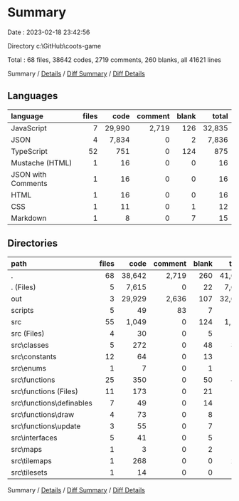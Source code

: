 # Summary

Date : 2023-02-18 23:42:56

Directory c:\\GitHub\\coots-game

Total : 68 files,  38642 codes, 2719 comments, 260 blanks, all 41621 lines

Summary / [Details](details.md) / [Diff Summary](diff.md) / [Diff Details](diff-details.md)

## Languages
| language | files | code | comment | blank | total |
| :--- | ---: | ---: | ---: | ---: | ---: |
| JavaScript | 7 | 29,990 | 2,719 | 126 | 32,835 |
| JSON | 4 | 7,834 | 0 | 2 | 7,836 |
| TypeScript | 52 | 751 | 0 | 124 | 875 |
| Mustache (HTML) | 1 | 16 | 0 | 0 | 16 |
| JSON with Comments | 1 | 16 | 0 | 0 | 16 |
| HTML | 1 | 16 | 0 | 0 | 16 |
| CSS | 1 | 11 | 0 | 1 | 12 |
| Markdown | 1 | 8 | 0 | 7 | 15 |

## Directories
| path | files | code | comment | blank | total |
| :--- | ---: | ---: | ---: | ---: | ---: |
| . | 68 | 38,642 | 2,719 | 260 | 41,621 |
| . (Files) | 5 | 7,615 | 0 | 22 | 7,637 |
| out | 3 | 29,929 | 2,636 | 107 | 32,672 |
| scripts | 5 | 49 | 83 | 7 | 139 |
| src | 55 | 1,049 | 0 | 124 | 1,173 |
| src (Files) | 4 | 30 | 0 | 5 | 35 |
| src\\classes | 5 | 272 | 0 | 48 | 320 |
| src\\constants | 12 | 64 | 0 | 13 | 77 |
| src\\enums | 1 | 7 | 0 | 1 | 8 |
| src\\functions | 25 | 350 | 0 | 50 | 400 |
| src\\functions (Files) | 11 | 173 | 0 | 21 | 194 |
| src\\functions\\definables | 7 | 49 | 0 | 14 | 63 |
| src\\functions\\draw | 4 | 73 | 0 | 8 | 81 |
| src\\functions\\update | 3 | 55 | 0 | 7 | 62 |
| src\\interfaces | 5 | 41 | 0 | 5 | 46 |
| src\\maps | 1 | 3 | 0 | 2 | 5 |
| src\\tilemaps | 1 | 268 | 0 | 0 | 268 |
| src\\tilesets | 1 | 14 | 0 | 0 | 14 |

Summary / [Details](details.md) / [Diff Summary](diff.md) / [Diff Details](diff-details.md)